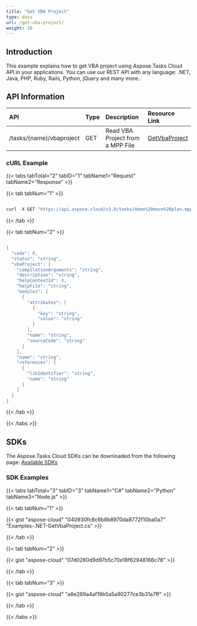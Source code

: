 ```yaml
---
title: "Get VBA Project"
type: docs
url: /get-vba-project/
weight: 10
---
```


## **Introduction**
This example explains how to get VBA project using Aspose.Tasks Cloud API in your applications. You can use our REST API with any language: .NET, Java, PHP, Ruby, Rails, Python, jQuery and many more.. 
## **API Information**

|**API**|**Type**|**Description**|**Resource Link**|
| :- | :- | :- | :- |
|/tasks/{name}/vbaproject|GET|Read VBA Project from a MPP File|[GetVbaProject](https://apireference.aspose.cloud/tasks/#/TasksVbaProject/GetVbaProject)|
### **cURL Example**
{{< tabs tabTotal="2" tabID="1" tabName1="Request" tabName2="Response" >}}

{{< tab tabNum="1" >}}

```java

curl -X GET "https://api.aspose.cloud/v3.0/tasks/Home%20move%20plan.mpp/vbaproject" -H "accept: application/json" 

```
{{< /tab >}}

{{< tab tabNum="2" >}}

```java

{
  "code": 0,
  "status": "string",
  "vbaProject": {
    "compilationArguments": "string",
    "description": "string",
    "helpContextId": 0,
    "helpFile": "string",
    "modules": [
      {
        "attributes": [
          {
            "key": "string",
            "value": "string"
          }
        ],
        "name": "string",
        "sourceCode": "string"
      }
    ],
    "name": "string",
    "references": [
      {
        "libIdentifier": "string",
        "name": "string"
      }
    ]
  }
}

```

{{< /tab >}}

{{< /tabs >}}
## **SDKs**
The Aspose.Tasks Cloud SDKs can be downloaded from the following page: [Available SDKs](/available-sdks/)
### **SDK Examples**
{{< tabs tabTotal="3" tabID="3" tabName1="C#" tabName2="Python" tabName3="Node.js" >}}

{{< tab tabNum="1" >}}

{{< gist "aspose-cloud" "040930fc8c6b8b8970da8772f10ba0a7" "Examples-.NET-GetVbaProject.cs" >}}

{{< /tab >}}

{{< tab tabNum="2" >}}

{{< gist "aspose-cloud" "07d0280d9d97b5c70e18f62948166c78" >}}

{{< /tab >}}

{{< tab tabNum="3" >}}

{{< gist "aspose-cloud" "a8e269a4af19b5a5a90277ce3b31a7ff" >}}

{{< /tab >}}

{{< /tabs >}}
